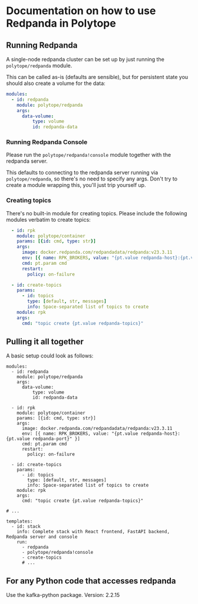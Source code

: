 # Documentation on how to use Redpanda in Polytope

## Running Redpanda

A single-node redpanda cluster can be set up by just running the `polytope/redpanda` module.

This can be called as-is (defaults are sensible), but for persistent state you should also create a volume for the data:
```yaml
modules:
  - id: redpanda
    module: polytope/redpanda
    args:
      data-volume:
          type: volume
          id: redpanda-data
```

### Running Redpanda Console

Please run the `polytope/redpanda!console` module together with the redpanda server.

This defaults to connecting to the redpanda server running via `polytope/redpanda`, so there's no need to specify any args. Don't try to create a module wrapping this, you'll just trip yourself up.

### Creating topics

There's no built-in module for creating topics. Please include the following modules verbatim to create topics:
```yaml
  - id: rpk
    module: polytope/container
    params: [{id: cmd, type: str}]
    args:
      image: docker.redpanda.com/redpandadata/redpanda:v23.3.11
      env: [{ name: RPK_BROKERS, value: "{pt.value redpanda-host}:{pt.value redpanda-port}" }]
      cmd: pt.param cmd
      restart:
        policy: on-failure

  - id: create-topics
    params:
      - id: topics
        type: [default, str, messages]
        info: Space-separated list of topics to create
    module: rpk
    args:
      cmd: "topic create {pt.value redpanda-topics}"
```

## Pulling it all together

A basic setup could look as follows:
```
modules:
  - id: redpanda
    module: polytope/redpanda
    args:
      data-volume:
          type: volume
          id: redpanda-data

  - id: rpk
    module: polytope/container
    params: [{id: cmd, type: str}]
    args:
      image: docker.redpanda.com/redpandadata/redpanda:v23.3.11
      env: [{ name: RPK_BROKERS, value: "{pt.value redpanda-host}:{pt.value redpanda-port}" }]
      cmd: pt.param cmd
      restart:
        policy: on-failure

  - id: create-topics
    params:
      - id: topics
        type: [default, str, messages]
        info: Space-separated list of topics to create
    module: rpk
    args:
      cmd: "topic create {pt.value redpanda-topics}"

# ...

templates:
  - id: stack
    info: Complete stack with React frontend, FastAPI backend, Redpanda server and console
    run:
      - redpanda
      - polytope/redpanda!console
      - create-topics
      # ...
```

## For any Python code that accesses redpanda
Use the kafka-python package. Version: 2.2.15